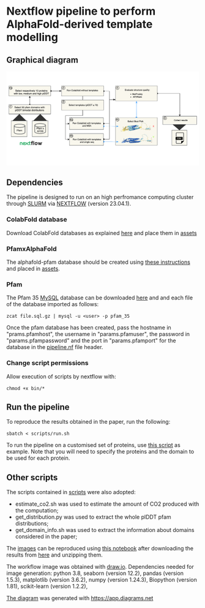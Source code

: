 # Nextflow pipeline to perform AlphaFold-derived template modelling

## Graphical diagram

![Graphical scheme](figures/figure2.png)

## Dependencies

The pipeline is designed to run on an high perfromance computing cluster through [SLURM](https://slurm.schedmd.com/documentation.html) via [NEXTFLOW](https://www.nextflow.io/) (version 23.04.1).

### ColabFold database
Download ColabFold databases as explained [here](https://github.com/sokrypton/ColabFold) and place them in [assets](assets/)

### PfamxAlphaFold
The alphafold-pfam database should be created using [these instructions](https://github.com/matthiasblum/pfam-alphafold) and placed in [assets](assets/). 

### Pfam
The Pfam 35 [MySQL](https://www.mysql.com/) database can be downloaded [here](https://ftp.ebi.ac.uk/pub/databases/Pfam/releases/Pfam35.0/) and and each file of the database imported as follows:
```
zcat file.sql.gz | mysql -u <user> -p pfam_35
```
Once the pfam database has been created, pass the hostname in "prams.pfamhost", the username in "params.pfamuser",  the password in "params.pfampassword" and the port in "params.pfamport" for the database in the [pipeline.nf](./pipeline.nf) file header.

### Change script permissions

Allow execution of scripts by nextflow with:
```
chmod +x bin/*
```

## Run the pipeline

To reproduce the results obtained in the paper, run the following:

```
sbatch < scripts/run.sh
```

To run the pipeline on a customised set of proteins, use [this script](scripts/run_custom_proteins.sh) as example. Note that you will need to specify the proteins and the domain to be used for each protein.

## Other scripts 

The scripts contained in [scripts](scripts/) were also adopted:

- estimate_co2.sh was used to estimate the amount of CO2 produced with the computation;
- get_distribution.py was used to extract the whole plDDT pfam distributions;
- get_domain_info.sh was used to extract the information about domains considered in the paper;

The [images](images) can be reproduced using [this notebook](generate_figures.ipynb) after downloading the results from [here](https://drive.google.com/file/d/1kwVIoCmdlwoiTmVcZTmeGr6ymd4xEy4g/view?usp=drive_link) and unzipping them.

The workflow image was obtained with [draw.io](https://www.drawio.com/).
Dependencies needed for image generation: python 3.8, seaborn (version 12.2), pandas (version 1.5.3), matplotlib (version 3.6.2), numpy (version 1.24.3), Biopython (version 1.81), scikit-learn (version 1.2.2), 


[The diagram](figures/figure2.png) was generated with https://app.diagrams.net
